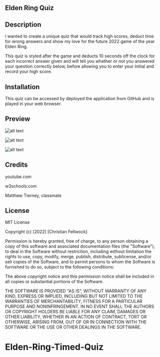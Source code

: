 ## Elden Ring Quiz

## Description
I wanted to create a unique quiz that would track high scores, deduct time for wrong answers and show my love for the future 2022 game of the year Elden Ring. 

This quiz is styled after the game and deducts 10 seconds off the clock for each incorrect answer given and will tell you whether or not you answered your question correctly below, before allowing you to enter your initial and record your high score.

## Installation
This quiz can be accessed by deployed the application from GitHub and is played in your web browser.

## Preview
![alt text](christiannew\assets\images\startscreen.jpg "Start Screen")

![alt text](assets/images/Screenshot%20(61).png)

![alt text](assets/images/Screenshot%20(62).png)

## Credits

youtube.com

w3schools.com

Matthew Tierney, classmate 

## License 

MIT License

Copyright (c) [2022] [Christian Fellwock]

Permission is hereby granted, free of charge, to any person obtaining a copy
of this software and associated documentation files (the "Software"), to deal
in the Software without restriction, including without limitation the rights
to use, copy, modify, merge, publish, distribute, sublicense, and/or sell
copies of the Software, and to permit persons to whom the Software is
furnished to do so, subject to the following conditions:

The above copyright notice and this permission notice shall be included in all
copies or substantial portions of the Software.

THE SOFTWARE IS PROVIDED "AS IS", WITHOUT WARRANTY OF ANY KIND, EXPRESS OR
IMPLIED, INCLUDING BUT NOT LIMITED TO THE WARRANTIES OF MERCHANTABILITY,
FITNESS FOR A PARTICULAR PURPOSE AND NONINFRINGEMENT. IN NO EVENT SHALL THE
AUTHORS OR COPYRIGHT HOLDERS BE LIABLE FOR ANY CLAIM, DAMAGES OR OTHER
LIABILITY, WHETHER IN AN ACTION OF CONTRACT, TORT OR OTHERWISE, ARISING FROM,
OUT OF OR IN CONNECTION WITH THE SOFTWARE OR THE USE OR OTHER DEALINGS IN THE
SOFTWARE.



# Elden-Ring-Timed-Quiz
